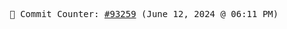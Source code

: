<p align="center">
    <samp>
        📮 Commit Counter: <a href="https://github.com/Javascript-void0/Javascript-void0/commits/main">#93259</a> (June 12, 2024 @ 06:11 PM)
    </samp>
</p>